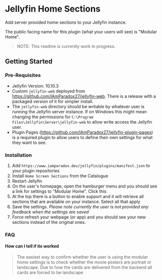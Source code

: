 # Jellyfin Home Sections
Add server provided home sections to your Jellyfin instance.

The public facing name for this plugin (what your users will see) is "Modular Home".

> NOTE: This readme is currently work in progress.

## Getting Started

### Pre-Requisites 

- Jellyfin Version: 10.10.3
- Custom `jellyfin-web` deployed from https://github.com/IAmParadox27/jellyfin-web. There is a release with a packaged version of it for simpler install.
- The `jellyfin-web` directory should be writable by whatever user is running the Jellyfin server instance. If on Windows this might mean changing the permissions for `C:\Program Files\Jellyfin\Server\jellyfin-web` to allow write access the Jellyfin user.
- Plugin Pages (https://github.com/IAmParadox27/jellyfin-plugin-pages) is a required plugin to allow users to define their own settings for what they want to see.

### Installation

1. Add `https://www.iamparadox.dev/jellyfin/plugins/manifest.json` to your plugin repositories
2. Install `Home Screen Sections` from the Catalogue
3. Restart Jellyfin
4. On the user's homepage, open the hamburger menu and you should see a link for settings to "Modular Home". Click this
5. At the top there is a button to enable support and it will retrieve all sections that are available on your instance. Select all that apply
6. Save the settings. _Please note currently the user is not provided any feedback when the settings are saved_
7. Force refresh your webpage (or app) and you should see your new sections instead of the original ones.

### FAQ

#### How can I tell if its worked

> The easiest way to confirm whether the user is using the modular home settings is to check whether the movie posters are portrait or landscape. Due to how the cards are delivered from the backend all cards are forced to be landscape

